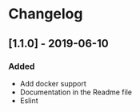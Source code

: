 # Changelog

## [1.1.0] - 2019-06-10
### Added
* Add docker support
* Documentation in the Readme file
* Eslint